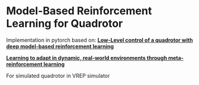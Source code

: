 # Model-Based Reinforcement Learning for Quadrotor

Implementation in pytorch based on: 
[**Low-Level control of a quadrotor with deep model-based reinforcement learning**](https://ieeexplore.ieee.org/abstract/document/8769882)

[**Learning to adapt in dynamic, real-world environments through meta-reinforcement learning**](https://arxiv.org/abs/1803.11347)

For simulated quadrotor in VREP simulator
